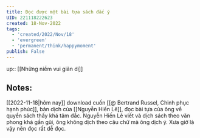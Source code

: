 ```yaml
---
title: Đọc được một bài tựa sách đắc ý
UID: 221118222623
created: 18-Nov-2022
tags:
  - 'created/2022/Nov/18'
  - 'evergreen'
  - 'permanent/think/happymoment'
publish: False
---
```

up:: [[Những niềm vui giản dị]]
## Notes:
[[2022-11-18|hôm nay]] download cuốn [[@ Bertrand Russel, Chinh phục hạnh phúc]], bản dịch của [[Nguyễn Hiến Lê]], đọc bài tựa của ông về quyển sách thấy khá tâm đắc. Nguyễn Hiến Lê viết và dịch sách theo văn phong khá gần gũi, ông không dịch theo câu chữ mà ông dịch ý. Xưa giờ là vậy nên đọc rất dễ đọc.
